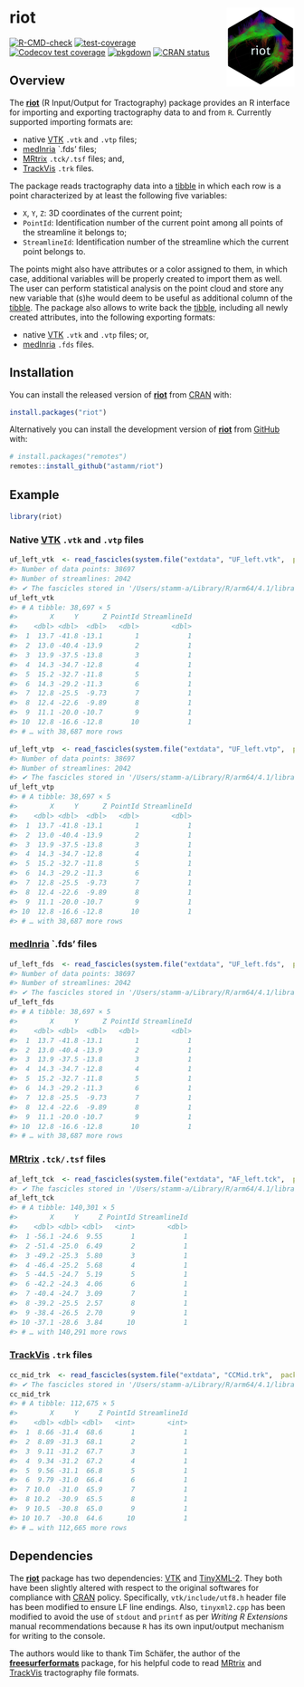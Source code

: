 
<!-- README.md is generated from README.Rmd. Please edit that file -->

# riot <img src="man/figures/logo.png" align="right" height="139" />

<!-- badges: start -->

[![R-CMD-check](https://github.com/astamm/riot/workflows/R-CMD-check/badge.svg)](https://github.com/astamm/riot/actions)
[![test-coverage](https://github.com/astamm/riot/workflows/test-coverage/badge.svg)](https://github.com/astamm/riot/actions)
[![Codecov test
coverage](https://codecov.io/gh/astamm/riot/branch/master/graph/badge.svg)](https://app.codecov.io/gh/astamm/riot?branch=master)
[![pkgdown](https://github.com/astamm/riot/workflows/pkgdown/badge.svg)](https://github.com/astamm/riot/actions)
[![CRAN
status](https://www.r-pkg.org/badges/version/riot)](https://CRAN.R-project.org/package=riot)
<!-- badges: end -->

## Overview

The [**riot**](https://astamm.github.io/riot/) (R Input/Output for
Tractography) package provides an R interface for importing and
exporting tractography data to and from `R`. Currently supported
importing formats are:

-   native [VTK](https://vtk.org) `.vtk` and `.vtp` files;
-   [medInria](https://med.inria.fr) \`.fds’ files;
-   [MRtrix](https://mrtrix.readthedocs.io/en/latest/getting_started/image_data.html)
    `.tck/.tsf` files; and,
-   [TrackVis](http://trackvis.org/docs/?subsect=fileformat) `.trk`
    files.

The package reads tractography data into a
[tibble](https://tibble.tidyverse.org) in which each row is a point
characterized by at least the following five variables:

-   `X`, `Y`, `Z`: 3D coordinates of the current point;
-   `PointId`: Identification number of the current point among all
    points of the streamline it belongs to;
-   `StreamlineId`: Identification number of the streamline which the
    current point belongs to.

The points might also have attributes or a color assigned to them, in
which case, additional variables will be properly created to import them
as well. The user can perform statistical analysis on the point cloud
and store any new variable that (s)he would deem to be useful as
additional column of the [tibble](https://tibble.tidyverse.org). The
package also allows to write back the
[tibble](https://tibble.tidyverse.org), including all newly created
attributes, into the following exporting formats:

-   native [VTK](https://vtk.org) `.vtk` and `.vtp` files; or,
-   [medInria](https://med.inria.fr) `.fds` files.

## Installation

You can install the released version of
[**riot**](https://astamm.github.io/riot/) from
[CRAN](https://cran.r-project.org) with:

``` r
install.packages("riot")
```

Alternatively you can install the development version of
[**riot**](https://astamm.github.io/riot/) from
[GitHub](https://github.com/) with:

``` r
# install.packages("remotes")
remotes::install_github("astamm/riot")
```

## Example

``` r
library(riot)
```

### Native [VTK](https://vtk.org) `.vtk` and `.vtp` files

``` r
uf_left_vtk  <- read_fascicles(system.file("extdata", "UF_left.vtk",  package = "riot"))
#> Number of data points: 38697
#> Number of streamlines: 2042
#> ✔ The fascicles stored in '/Users/stamm-a/Library/R/arm64/4.1/library/riot/extdata/UF_left.vtk' have been successfully imported.
uf_left_vtk
#> # A tibble: 38,697 × 5
#>        X     Y      Z PointId StreamlineId
#>    <dbl> <dbl>  <dbl>   <dbl>        <dbl>
#>  1  13.7 -41.8 -13.1        1            1
#>  2  13.0 -40.4 -13.9        2            1
#>  3  13.9 -37.5 -13.8        3            1
#>  4  14.3 -34.7 -12.8        4            1
#>  5  15.2 -32.7 -11.8        5            1
#>  6  14.3 -29.2 -11.3        6            1
#>  7  12.8 -25.5  -9.73       7            1
#>  8  12.4 -22.6  -9.89       8            1
#>  9  11.1 -20.0 -10.7        9            1
#> 10  12.8 -16.6 -12.8       10            1
#> # … with 38,687 more rows
```

``` r
uf_left_vtp  <- read_fascicles(system.file("extdata", "UF_left.vtp",  package = "riot"))
#> Number of data points: 38697
#> Number of streamlines: 2042
#> ✔ The fascicles stored in '/Users/stamm-a/Library/R/arm64/4.1/library/riot/extdata/UF_left.vtp' have been successfully imported.
uf_left_vtp
#> # A tibble: 38,697 × 5
#>        X     Y      Z PointId StreamlineId
#>    <dbl> <dbl>  <dbl>   <dbl>        <dbl>
#>  1  13.7 -41.8 -13.1        1            1
#>  2  13.0 -40.4 -13.9        2            1
#>  3  13.9 -37.5 -13.8        3            1
#>  4  14.3 -34.7 -12.8        4            1
#>  5  15.2 -32.7 -11.8        5            1
#>  6  14.3 -29.2 -11.3        6            1
#>  7  12.8 -25.5  -9.73       7            1
#>  8  12.4 -22.6  -9.89       8            1
#>  9  11.1 -20.0 -10.7        9            1
#> 10  12.8 -16.6 -12.8       10            1
#> # … with 38,687 more rows
```

### [medInria](https://med.inria.fr) \`.fds’ files

``` r
uf_left_fds  <- read_fascicles(system.file("extdata", "UF_left.fds",  package = "riot"))
#> Number of data points: 38697
#> Number of streamlines: 2042
#> ✔ The fascicles stored in '/Users/stamm-a/Library/R/arm64/4.1/library/riot/extdata/UF_left.fds' have been successfully imported.
uf_left_fds
#> # A tibble: 38,697 × 5
#>        X     Y      Z PointId StreamlineId
#>    <dbl> <dbl>  <dbl>   <dbl>        <dbl>
#>  1  13.7 -41.8 -13.1        1            1
#>  2  13.0 -40.4 -13.9        2            1
#>  3  13.9 -37.5 -13.8        3            1
#>  4  14.3 -34.7 -12.8        4            1
#>  5  15.2 -32.7 -11.8        5            1
#>  6  14.3 -29.2 -11.3        6            1
#>  7  12.8 -25.5  -9.73       7            1
#>  8  12.4 -22.6  -9.89       8            1
#>  9  11.1 -20.0 -10.7        9            1
#> 10  12.8 -16.6 -12.8       10            1
#> # … with 38,687 more rows
```

### [MRtrix](https://mrtrix.readthedocs.io/en/latest/getting_started/image_data.html) `.tck/.tsf` files

``` r
af_left_tck  <- read_fascicles(system.file("extdata", "AF_left.tck",  package = "riot"))
#> ✔ The fascicles stored in '/Users/stamm-a/Library/R/arm64/4.1/library/riot/extdata/AF_left.tck' have been successfully imported.
af_left_tck
#> # A tibble: 140,301 × 5
#>        X     Y     Z PointId StreamlineId
#>    <dbl> <dbl> <dbl>   <int>        <dbl>
#>  1 -56.1 -24.6  9.55       1            1
#>  2 -51.4 -25.0  6.49       2            1
#>  3 -49.2 -25.3  5.80       3            1
#>  4 -46.4 -25.2  5.68       4            1
#>  5 -44.5 -24.7  5.19       5            1
#>  6 -42.2 -24.3  4.06       6            1
#>  7 -40.4 -24.7  3.09       7            1
#>  8 -39.2 -25.5  2.57       8            1
#>  9 -38.4 -26.5  2.70       9            1
#> 10 -37.1 -28.6  3.84      10            1
#> # … with 140,291 more rows
```

### [TrackVis](http://trackvis.org/docs/?subsect=fileformat) `.trk` files

``` r
cc_mid_trk  <- read_fascicles(system.file("extdata", "CCMid.trk",  package = "riot"))
#> ✔ The fascicles stored in '/Users/stamm-a/Library/R/arm64/4.1/library/riot/extdata/CCMid.trk' have been successfully imported.
cc_mid_trk
#> # A tibble: 112,675 × 5
#>        X     Y     Z PointId StreamlineId
#>    <dbl> <dbl> <dbl>   <int>        <int>
#>  1  8.66 -31.4  68.6       1            1
#>  2  8.89 -31.3  68.1       2            1
#>  3  9.11 -31.2  67.7       3            1
#>  4  9.34 -31.2  67.2       4            1
#>  5  9.56 -31.1  66.8       5            1
#>  6  9.79 -31.0  66.4       6            1
#>  7 10.0  -31.0  65.9       7            1
#>  8 10.2  -30.9  65.5       8            1
#>  9 10.5  -30.8  65.0       9            1
#> 10 10.7  -30.8  64.6      10            1
#> # … with 112,665 more rows
```

## Dependencies

The [**riot**](https://astamm.github.io/riot/) package has two
dependencies: [VTK](https://vtk.org/) and
[TinyXML-2](https://github.com/leethomason/tinyxml2). They both have
been slightly altered with respect to the original softwares for
compliance with [CRAN](https://cran.r-project.org) policy. Specifically,
`vtk/include/utf8.h` header file has been modified to ensure LF line
endings. Also, `tinyxml2.cpp` has been modified to avoid the use of
`stdout` and `printf` as per *Writing R Extensions* manual
recommendations because `R` has its own input/output mechanism for
writing to the console.

The authors would like to thank Tim Schäfer, the author of the
[**freesurferformats**](https://CRAN.R-project.org/package=freesurferformats)
package, for his helpful code to read
[MRtrix](https://mrtrix.readthedocs.io/en/latest/getting_started/image_data.html)
and [TrackVis](http://trackvis.org/docs/?subsect=fileformat)
tractography file formats.

